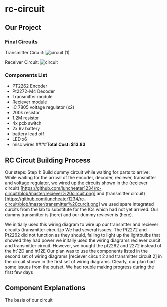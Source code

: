 # rc-circuit

## **Our Project**

### **Final Circuits**
Transmitter Circuit:
![circuit (1)](https://user-images.githubusercontent.com/50378721/58183872-13b71580-7c7e-11e9-822c-e8fd2cdad8d2.png)

Receiver Circuit:
![circuit](https://user-images.githubusercontent.com/50378721/58183833-01d57280-7c7e-11e9-836e-00b2b7df7a67.png)

### **Components List**
- PT2262 Encoder
- Pt2272-M4 Decoder
- Transmitter module
- Reciever module
- IC 7805 voltage regulator (x2)
- 200k resistor
- 1.2M resistor
- 4x pcb switch
- 2x 9v battery
- battery lead off
- LED x6
- misc wires
####**Total Cost: $13.83**

## **RC Circut Building Process**
Our steps:
Step 1: Build dummy circuit while waiting for parts to arrive:
While waiting for the arrival of the encoder, decoder, reciever, transmitter and voltage regulator, we wired up the circuits shown in the  (reciever circuit) [https://github.com/luncheater1234/rc-circuit/blob/master/reciever%20circuit.png] and  (transmitter circuit) [https://github.com/luncheater1234/rc-circuit/blob/master/transmitter%20curcit.png] we used spare integrated curcits from the lab to substitute for the ICs which had not yet arrived. Our dummy transmitter is (here) and our dummy reviever is (here).  

We initially used this wiring diagram to wire up our transmtter and reciever circuits (transmitter circuit.jp
We had several issues: 
The Pt2272 and Pt2262 did not function as they should, failing to light up the lightbulbs that showed they had power
we initally used the wiring diagrams reciever curcit and transmitter circuit. However, we bought the pt2262 and 2272 instead of the ht12D and ht12E 
Our plan was to use the components listed in the second set of wiring diagrams [reciever circuit 2 and transmitter circuit 2] in the circuit shown in the first set of wiring diagrams.
Clearly, our plan had some issues from the outset. We had rouble making progress during the first few days

## **Component Explanations**
The basis of our circuit 



